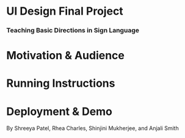 # UI Design Final Project
### Teaching Basic Directions in Sign Language

# Motivation & Audience

# Running Instructions

# Deployment & Demo

By Shreeya Patel, Rhea Charles, Shinjini Mukherjee, and Anjali Smith
